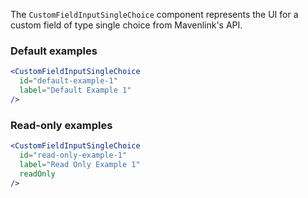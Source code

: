 The `CustomFieldInputSingleChoice` component represents the UI for a custom field of type single choice from Mavenlink's API.

### Default examples

```jsx
<CustomFieldInputSingleChoice
  id="default-example-1"
  label="Default Example 1"
/>
```

### Read-only examples

```jsx
<CustomFieldInputSingleChoice
  id="read-only-example-1"
  label="Read Only Example 1"
  readOnly
/>
```
